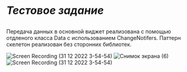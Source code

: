 # _Тестовое задание_
##
Передача данных в основной виджет реализована с помощью отдленого класса Data с использованием ChangeNotifers.
Паттерн скелетон реализован без сторонних библиотек.



![Screen Recording (31 12 2022 3-54-54)](https://user-images.githubusercontent.com/99863500/210111170-cda819f3-1e1d-471c-9431-0dc1efb3f142.gif)
![Снимок экрана (6)](https://user-images.githubusercontent.com/99863500/210111248-9408b13b-0ac5-4bb5-8d33-6ba79d01c1ec.png)![Screen Recording (31 12 2022 3-54-54)](https://user-images.githubusercontent.com/99863500/210111308-acf09774-1cac-48a7-8ea8-dba739df048f.gif)



